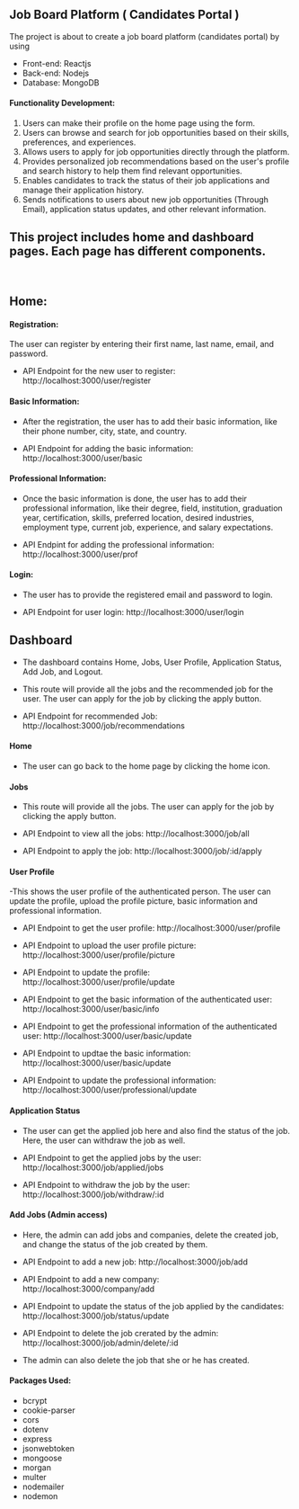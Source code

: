## **Job Board Platform ( Candidates Portal )** 

The project is about to create a job board platform (candidates portal) by using

- Front-end: Reactjs
- Back-end: Nodejs
- Database: MongoDB

#### Functionality Development:

1. Users can make their profile on the home page using the form.
2. Users can browse and search for job opportunities based on their skills, preferences, and experiences.
3. Allows users to apply for job opportunities directly through the platform.
4. Provides personalized job recommendations based on the user's profile and search history to help them find      relevant opportunities.
5. Enables candidates to track the status of their job applications and manage their application history.
6. Sends notifications to users about new job opportunities (Through Email), application status updates, and other relevant information.

## This project includes home and dashboard pages. Each page has different components.
 
## Home: 

#### Registration:

The user can register by entering their first name, last name, email, and password.

- API Endpoint for the new user to register: http://localhost:3000/user/register

#### Basic Information:

- After the registration, the user has to add their basic information, like their phone number, city, state, and country.

- API Endpoint for adding the basic information: http://localhost:3000/user/basic

#### Professional Information:

- Once the basic information is done, the user has to add their professional information, like their degree, field, institution, graduation year, certification, skills, preferred location, desired industries, employment type, current job, experience, and salary expectations.

- API Endpint for adding the professional information: http://localhost:3000/user/prof

#### Login: 

- The user has to provide the registered email and password to login.

- API Endpoint for user login: http://localhost:3000/user/login

## Dashboard

- The dashboard contains Home, Jobs, User Profile, Application Status, Add Job, and Logout.

- This route will provide all the jobs and the recommended job for the user. The user can apply for the job by clicking the apply button.

- API Endpoint for recommended Job: http://localhost:3000/job/recommendations

#### Home

- The user can go back to the home page by clicking the home icon.

#### Jobs

- This route will provide all the jobs. The user can apply for the job by clicking the apply button.

- API Endpoint to view all the jobs: http://localhost:3000/job/all
- API Endpoint to apply the job: http://localhost:3000/job/:id/apply

#### User Profile

-This shows the user profile of the authenticated person. The user can update the profile, upload the profile picture, basic information and professional information.

- API Endpoint to get the user profile: http://localhost:3000/user/profile
- API Endpoint to upload the user profile picture: http://localhost:3000/user/profile/picture
- API Endpoint to update the profile: http://localhost:3000/user/profile/update

- API Endpoint to get the basic information of the authenticated user: http://localhost:3000/user/basic/info
- API Endpoint to get the professional information of the authenticated user: http://localhost:3000/user/basic/update

- API Endpoint to updtae the basic information: http://localhost:3000/user/basic/update
- API Endpoint to update the professional information: http://localhost:3000/user/professional/update

#### Application Status

- The user can get the applied job here and also find the status of the job. Here, the user can withdraw the job as well.

- API Endpoint to get the applied jobs by the user: http://localhost:3000/job/applied/jobs

- API Endpoint to withdraw the job by the user: http://localhost:3000/job/withdraw/:id

#### Add Jobs (Admin access)

- Here, the admin can add jobs and companies, delete the created job, and change the status of the job created by them.

- API Endpoint to add a new job: http://localhost:3000/job/add
- API Endpoint to add a new company: http://localhost:3000/company/add

- API Endpoint to update the status of the job applied by the candidates: http://localhost:3000/job/status/update

- API Endpoint to delete the job crerated by the admin: http://localhost:3000/job/admin/delete/:id

- The admin can also delete the job that she or he has created.

#### Packages Used:

- bcrypt
- cookie-parser
- cors
- dotenv
- express
- jsonwebtoken
- mongoose
- morgan
- multer
- nodemailer
- nodemon





















